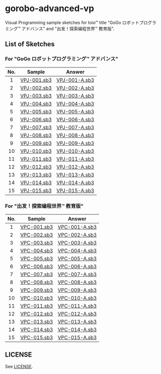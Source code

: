 # gorobo-advanced-vp

Visual Programming sample sketches for toio™ title "GoGo ロボットプログラミング™ アドバンス" and "出发！探索编程世界™ 教育版".

## List of Sketches

### For "GoGo ロボットプログラミング™ アドバンス"

|  No.  |  Sample  |  Answer  |
| :---: | :---: | :---: |
|  1  |  [VPJ-001.sb3](https://toio.github.io/toio-visual-programming/beta/?project=https://toio.github.io/gorobo-advanced-vp/sketch/JP/sample/VPJ-001.sb3)  |  [VPJ-001-A.sb3](https://toio.github.io/toio-visual-programming/beta/?project=https://toio.github.io/gorobo-advanced-vp/sketch/JP/answer/VPJ-001-A.sb3)  |
|  2  |  [VPJ-002.sb3](https://toio.github.io/toio-visual-programming/beta/?project=https://toio.github.io/gorobo-advanced-vp/sketch/JP/sample/VPJ-002.sb3)  |  [VPJ-002-A.sb3](https://toio.github.io/toio-visual-programming/beta/?project=https://toio.github.io/gorobo-advanced-vp/sketch/JP/answer/VPJ-002-A.sb3)  |
|  3  |  [VPJ-003.sb3](https://toio.github.io/toio-visual-programming/beta/?project=https://toio.github.io/gorobo-advanced-vp/sketch/JP/sample/VPJ-003.sb3)  |  [VPJ-003-A.sb3](https://toio.github.io/toio-visual-programming/beta/?project=https://toio.github.io/gorobo-advanced-vp/sketch/JP/answer/VPJ-003-A.sb3)  |
|  4  |  [VPJ-004.sb3](https://toio.github.io/toio-visual-programming/beta/?project=https://toio.github.io/gorobo-advanced-vp/sketch/JP/sample/VPJ-004.sb3)  |  [VPJ-004-A.sb3](https://toio.github.io/toio-visual-programming/beta/?project=https://toio.github.io/gorobo-advanced-vp/sketch/JP/answer/VPJ-004-A.sb3)  |
|  5  |  [VPJ-005.sb3](https://toio.github.io/toio-visual-programming/beta/?project=https://toio.github.io/gorobo-advanced-vp/sketch/JP/sample/VPJ-005.sb3)  |  [VPJ-005-A.sb3](https://toio.github.io/toio-visual-programming/beta/?project=https://toio.github.io/gorobo-advanced-vp/sketch/JP/answer/VPJ-005-A.sb3)  |
|  6  |  [VPJ-006.sb3](https://toio.github.io/toio-visual-programming/beta/?project=https://toio.github.io/gorobo-advanced-vp/sketch/JP/sample/VPJ-006.sb3)  |  [VPJ-006-A.sb3](https://toio.github.io/toio-visual-programming/beta/?project=https://toio.github.io/gorobo-advanced-vp/sketch/JP/answer/VPJ-006-A.sb3)  |
|  7  |  [VPJ-007.sb3](https://toio.github.io/toio-visual-programming/beta/?project=https://toio.github.io/gorobo-advanced-vp/sketch/JP/sample/VPJ-007.sb3)  |  [VPJ-007-A.sb3](https://toio.github.io/toio-visual-programming/beta/?project=https://toio.github.io/gorobo-advanced-vp/sketch/JP/answer/VPJ-007-A.sb3)  |
|  8  |  [VPJ-008.sb3](https://toio.github.io/toio-visual-programming/beta/?project=https://toio.github.io/gorobo-advanced-vp/sketch/JP/sample/VPJ-008.sb3)  |  [VPJ-008-A.sb3](https://toio.github.io/toio-visual-programming/beta/?project=https://toio.github.io/gorobo-advanced-vp/sketch/JP/answer/VPJ-008-A.sb3)  |
|  9  |  [VPJ-009.sb3](https://toio.github.io/toio-visual-programming/beta/?project=https://toio.github.io/gorobo-advanced-vp/sketch/JP/sample/VPJ-009.sb3)  |  [VPJ-009-A.sb3](https://toio.github.io/toio-visual-programming/beta/?project=https://toio.github.io/gorobo-advanced-vp/sketch/JP/answer/VPJ-009-A.sb3)  |
|  10  |  [VPJ-010.sb3](https://toio.github.io/toio-visual-programming/beta/?project=https://toio.github.io/gorobo-advanced-vp/sketch/JP/sample/VPJ-010.sb3)  |  [VPJ-010-A.sb3](https://toio.github.io/toio-visual-programming/beta/?project=https://toio.github.io/gorobo-advanced-vp/sketch/JP/answer/VPJ-010-A.sb3)  |
|  11  |  [VPJ-011.sb3](https://toio.github.io/toio-visual-programming/beta/?project=https://toio.github.io/gorobo-advanced-vp/sketch/JP/sample/VPJ-011.sb3)  |  [VPJ-011-A.sb3](https://toio.github.io/toio-visual-programming/beta/?project=https://toio.github.io/gorobo-advanced-vp/sketch/JP/answer/VPJ-011-A.sb3)  |
|  12  |  [VPJ-012.sb3](https://toio.github.io/toio-visual-programming/beta/?project=https://toio.github.io/gorobo-advanced-vp/sketch/JP/sample/VPJ-012.sb3)  |  [VPJ-012-A.sb3](https://toio.github.io/toio-visual-programming/beta/?project=https://toio.github.io/gorobo-advanced-vp/sketch/JP/answer/VPJ-012-A.sb3)  |
|  13  |  [VPJ-013.sb3](https://toio.github.io/toio-visual-programming/beta/?project=https://toio.github.io/gorobo-advanced-vp/sketch/JP/sample/VPJ-013.sb3)  |  [VPJ-013-A.sb3](https://toio.github.io/toio-visual-programming/beta/?project=https://toio.github.io/gorobo-advanced-vp/sketch/JP/answer/VPJ-013-A.sb3)  |
|  14  |  [VPJ-014.sb3](https://toio.github.io/toio-visual-programming/beta/?project=https://toio.github.io/gorobo-advanced-vp/sketch/JP/sample/VPJ-014.sb3)  |  [VPJ-014-A.sb3](https://toio.github.io/toio-visual-programming/beta/?project=https://toio.github.io/gorobo-advanced-vp/sketch/JP/answer/VPJ-014-A.sb3)  |
|  15  |  [VPJ-015.sb3](https://toio.github.io/toio-visual-programming/beta/?project=https://toio.github.io/gorobo-advanced-vp/sketch/JP/sample/VPJ-015.sb3)  |  [VPJ-015-A.sb3](https://toio.github.io/toio-visual-programming/beta/?project=https://toio.github.io/gorobo-advanced-vp/sketch/JP/answer/VPJ-015-A.sb3)  |

### For "出发！探索编程世界™ 教育版"


|  No.  |  Sample  |  Answer  |
| :---: | :---: | :---: |
|  1  |  [VPC-001.sb3](https://toio.github.io/toio-visual-programming/beta/?project=https://toio.github.io/gorobo-advanced-vp/sketch/CN/sample/VPC-001.sb3)  |  [VPC-001-A.sb3](https://toio.github.io/toio-visual-programming/beta/?project=https://toio.github.io/gorobo-advanced-vp/sketch/CN/answer/VPC-001-A.sb3)  |
|  2  |  [VPC-002.sb3](https://toio.github.io/toio-visual-programming/beta/?project=https://toio.github.io/gorobo-advanced-vp/sketch/CN/sample/VPC-002.sb3)  |  [VPC-002-A.sb3](https://toio.github.io/toio-visual-programming/beta/?project=https://toio.github.io/gorobo-advanced-vp/sketch/CN/answer/VPC-002-A.sb3)  |
|  3  |  [VPC-003.sb3](https://toio.github.io/toio-visual-programming/beta/?project=https://toio.github.io/gorobo-advanced-vp/sketch/CN/sample/VPC-003.sb3)  |  [VPC-003-A.sb3](https://toio.github.io/toio-visual-programming/beta/?project=https://toio.github.io/gorobo-advanced-vp/sketch/CN/answer/VPC-003-A.sb3)  |
|  4  |  [VPC-004.sb3](https://toio.github.io/toio-visual-programming/beta/?project=https://toio.github.io/gorobo-advanced-vp/sketch/CN/sample/VPC-004.sb3)  |  [VPC-004-A.sb3](https://toio.github.io/toio-visual-programming/beta/?project=https://toio.github.io/gorobo-advanced-vp/sketch/CN/answer/VPC-004-A.sb3)  |
|  5  |  [VPC-005.sb3](https://toio.github.io/toio-visual-programming/beta/?project=https://toio.github.io/gorobo-advanced-vp/sketch/CN/sample/VPC-005.sb3)  |  [VPC-005-A.sb3](https://toio.github.io/toio-visual-programming/beta/?project=https://toio.github.io/gorobo-advanced-vp/sketch/CN/answer/VPC-005-A.sb3)  |
|  6  |  [VPC-006.sb3](https://toio.github.io/toio-visual-programming/beta/?project=https://toio.github.io/gorobo-advanced-vp/sketch/CN/sample/VPC-006.sb3)  |  [VPC-006-A.sb3](https://toio.github.io/toio-visual-programming/beta/?project=https://toio.github.io/gorobo-advanced-vp/sketch/CN/answer/VPC-006-A.sb3)  |
|  7  |  [VPC-007.sb3](https://toio.github.io/toio-visual-programming/beta/?project=https://toio.github.io/gorobo-advanced-vp/sketch/CN/sample/VPC-007.sb3)  |  [VPC-007-A.sb3](https://toio.github.io/toio-visual-programming/beta/?project=https://toio.github.io/gorobo-advanced-vp/sketch/CN/answer/VPC-007-A.sb3)  |
|  8  |  [VPC-008.sb3](https://toio.github.io/toio-visual-programming/beta/?project=https://toio.github.io/gorobo-advanced-vp/sketch/CN/sample/VPC-008.sb3)  |  [VPC-008-A.sb3](https://toio.github.io/toio-visual-programming/beta/?project=https://toio.github.io/gorobo-advanced-vp/sketch/CN/answer/VPC-008-A.sb3)  |
|  9  |  [VPC-009.sb3](https://toio.github.io/toio-visual-programming/beta/?project=https://toio.github.io/gorobo-advanced-vp/sketch/CN/sample/VPC-009.sb3)  |  [VPC-009-A.sb3](https://toio.github.io/toio-visual-programming/beta/?project=https://toio.github.io/gorobo-advanced-vp/sketch/CN/answer/VPC-009-A.sb3)  |
|  10  |  [VPC-010.sb3](https://toio.github.io/toio-visual-programming/beta/?project=https://toio.github.io/gorobo-advanced-vp/sketch/CN/sample/VPC-010.sb3)  |  [VPC-010-A.sb3](https://toio.github.io/toio-visual-programming/beta/?project=https://toio.github.io/gorobo-advanced-vp/sketch/CN/answer/VPC-010-A.sb3)  |
|  11  |  [VPC-011.sb3](https://toio.github.io/toio-visual-programming/beta/?project=https://toio.github.io/gorobo-advanced-vp/sketch/CN/sample/VPC-011.sb3)  |  [VPC-011-A.sb3](https://toio.github.io/toio-visual-programming/beta/?project=https://toio.github.io/gorobo-advanced-vp/sketch/CN/answer/VPC-011-A.sb3)  |
|  12  |  [VPC-012.sb3](https://toio.github.io/toio-visual-programming/beta/?project=https://toio.github.io/gorobo-advanced-vp/sketch/CN/sample/VPC-012.sb3)  |  [VPC-012-A.sb3](https://toio.github.io/toio-visual-programming/beta/?project=https://toio.github.io/gorobo-advanced-vp/sketch/CN/answer/VPC-012-A.sb3)  |
|  13  |  [VPC-013.sb3](https://toio.github.io/toio-visual-programming/beta/?project=https://toio.github.io/gorobo-advanced-vp/sketch/CN/sample/VPC-013.sb3)  |  [VPC-013-A.sb3](https://toio.github.io/toio-visual-programming/beta/?project=https://toio.github.io/gorobo-advanced-vp/sketch/CN/answer/VPC-013-A.sb3)  |
|  14  |  [VPC-014.sb3](https://toio.github.io/toio-visual-programming/beta/?project=https://toio.github.io/gorobo-advanced-vp/sketch/CN/sample/VPC-014.sb3)  |  [VPC-014-A.sb3](https://toio.github.io/toio-visual-programming/beta/?project=https://toio.github.io/gorobo-advanced-vp/sketch/CN/answer/VPC-014-A.sb3)  |
|  15  |  [VPC-015.sb3](https://toio.github.io/toio-visual-programming/beta/?project=https://toio.github.io/gorobo-advanced-vp/sketch/CN/sample/VPC-015.sb3)  |  [VPC-015-A.sb3](https://toio.github.io/toio-visual-programming/beta/?project=https://toio.github.io/gorobo-advanced-vp/sketch/CN/answer/VPC-015-A.sb3)  |


## LICENSE

See [LICENSE](./LICENSE).